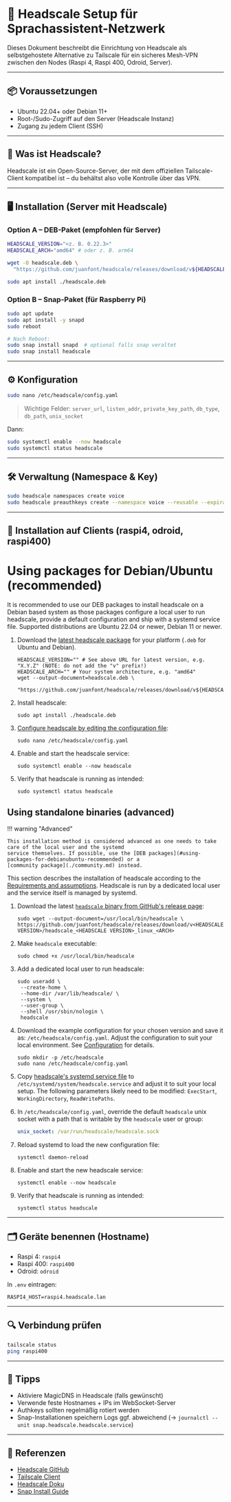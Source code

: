 # 🔐 Headscale Setup für Sprachassistent-Netzwerk

Dieses Dokument beschreibt die Einrichtung von Headscale als selbstgehostete Alternative zu Tailscale für ein sicheres Mesh-VPN zwischen den Nodes (Raspi 4, Raspi 400, Odroid, Server).

---

## 📦 Voraussetzungen

* Ubuntu 22.04+ oder Debian 11+
* Root-/Sudo-Zugriff auf den Server (Headscale Instanz)
* Zugang zu jedem Client (SSH)

---

## 🧠 Was ist Headscale?

Headscale ist ein Open-Source-Server, der mit dem offiziellen Tailscale-Client kompatibel ist – du behältst also volle Kontrolle über das VPN.

---

## 🖥 Installation (Server mit Headscale)

### Option A – DEB-Paket (empfohlen für Server)

```bash
HEADSCALE_VERSION="<z. B. 0.22.3>"
HEADSCALE_ARCH="amd64" # oder z. B. arm64

wget -O headscale.deb \
  "https://github.com/juanfont/headscale/releases/download/v${HEADSCALE_VERSION}/headscale_${HEADSCALE_VERSION}_linux_${HEADSCALE_ARCH}.deb"

sudo apt install ./headscale.deb
```

### Option B – Snap-Paket (für Raspberry Pi)

```bash
sudo apt update
sudo apt install -y snapd
sudo reboot

# Nach Reboot:
sudo snap install snapd  # optional falls snap veraltet
sudo snap install headscale
```

---

## ⚙️ Konfiguration

```bash
sudo nano /etc/headscale/config.yaml
```

> Wichtige Felder: `server_url`, `listen_addr`, `private_key_path`, `db_type`, `db_path`, `unix_socket`

Dann:

```bash
sudo systemctl enable --now headscale
sudo systemctl status headscale
```

---

## 🛠 Verwaltung (Namespace & Key)

```bash
sudo headscale namespaces create voice
sudo headscale preauthkeys create --namespace voice --reusable --expiration 24h
```

---

## 🤖 Installation auf Clients (raspi4, odroid, raspi400)

# Using packages for Debian/Ubuntu (recommended)

It is recommended to use our DEB packages to install headscale on a Debian based system as those packages configure a
local user to run headscale, provide a default configuration and ship with a systemd service file. Supported
distributions are Ubuntu 22.04 or newer, Debian 11 or newer.

1.  Download the [latest headscale package](https://github.com/juanfont/headscale/releases/latest) for your platform (`.deb` for Ubuntu and Debian).

    ```shell
    HEADSCALE_VERSION="" # See above URL for latest version, e.g. "X.Y.Z" (NOTE: do not add the "v" prefix!)
    HEADSCALE_ARCH="" # Your system architecture, e.g. "amd64"
    wget --output-document=headscale.deb \
     "https://github.com/juanfont/headscale/releases/download/v${HEADSCALE_VERSION}/headscale_${HEADSCALE_VERSION}_linux_${HEADSCALE_ARCH}.deb"
    ```

1.  Install headscale:

    ```shell
    sudo apt install ./headscale.deb
    ```

1.  [Configure headscale by editing the configuration file](../../ref/configuration.md):

    ```shell
    sudo nano /etc/headscale/config.yaml
    ```

1.  Enable and start the headscale service:

    ```shell
    sudo systemctl enable --now headscale
    ```

1.  Verify that headscale is running as intended:

    ```shell
    sudo systemctl status headscale
    ```

## Using standalone binaries (advanced)

!!! warning "Advanced"

    This installation method is considered advanced as one needs to take care of the local user and the systemd
    service themselves. If possible, use the [DEB packages](#using-packages-for-debianubuntu-recommended) or a
    [community package](./community.md) instead.

This section describes the installation of headscale according to the [Requirements and
assumptions](../requirements.md#assumptions). Headscale is run by a dedicated local user and the service itself is
managed by systemd.

1.  Download the latest [`headscale` binary from GitHub's release page](https://github.com/juanfont/headscale/releases):

    ```shell
    sudo wget --output-document=/usr/local/bin/headscale \
    https://github.com/juanfont/headscale/releases/download/v<HEADSCALE VERSION>/headscale_<HEADSCALE VERSION>_linux_<ARCH>
    ```

1.  Make `headscale` executable:

    ```shell
    sudo chmod +x /usr/local/bin/headscale
    ```

1.  Add a dedicated local user to run headscale:

    ```shell
    sudo useradd \
     --create-home \
     --home-dir /var/lib/headscale/ \
     --system \
     --user-group \
     --shell /usr/sbin/nologin \
     headscale
    ```

1.  Download the example configuration for your chosen version and save it as: `/etc/headscale/config.yaml`. Adjust the
    configuration to suit your local environment. See [Configuration](../../ref/configuration.md) for details.

    ```shell
    sudo mkdir -p /etc/headscale
    sudo nano /etc/headscale/config.yaml
    ```

1.  Copy [headscale's systemd service file](https://github.com/juanfont/headscale/blob/main/packaging/systemd/headscale.service)
    to `/etc/systemd/system/headscale.service` and adjust it to suit your local setup. The following parameters likely need
    to be modified: `ExecStart`, `WorkingDirectory`, `ReadWritePaths`.

1.  In `/etc/headscale/config.yaml`, override the default `headscale` unix socket with a path that is writable by the
    `headscale` user or group:

    ```yaml title="config.yaml"
    unix_socket: /var/run/headscale/headscale.sock
    ```

1.  Reload systemd to load the new configuration file:

    ```shell
    systemctl daemon-reload
    ```

1.  Enable and start the new headscale service:

    ```shell
    systemctl enable --now headscale
    ```

1.  Verify that headscale is running as intended:

    ```shell
    systemctl status headscale
    ```

---

## 🗂 Geräte benennen (Hostname)

* Raspi 4: `raspi4`
* Raspi 400: `raspi400`
* Odroid: `odroid`

In `.env` eintragen:

```env
RASPI4_HOST=raspi4.headscale.lan
```

---

## 🔍 Verbindung prüfen

```bash
tailscale status
ping raspi400
```

---

## 📌 Tipps

* Aktiviere MagicDNS in Headscale (falls gewünscht)
* Verwende feste Hostnames + IPs im WebSocket-Server
* Authkeys sollten regelmäßig rotiert werden
* Snap-Installationen speichern Logs ggf. abweichend (→ `journalctl --unit snap.headscale.headscale.service`)

---

## 🔗 Referenzen

* [Headscale GitHub](https://github.com/juanfont/headscale)
* [Tailscale Client](https://tailscale.com)
* [Headscale Doku](https://headscale.net)
* [Snap Install Guide](https://snapcraft.io/install/headscale/raspbian)
